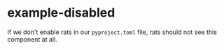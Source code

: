 # example-disabled

If we don't enable rats in our `pyproject.toml` file, rats should not see this component at all.
